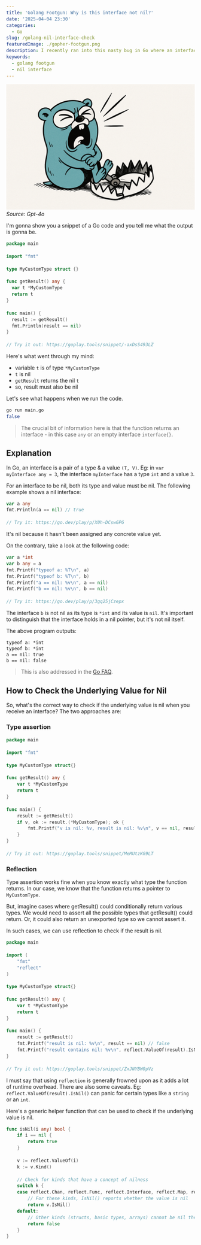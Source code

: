 ```yaml
---
title: 'Golang Footgun: Why is this interface not nil?'
date: '2025-04-04 23:30'
categories:
  - Go
slug: /golang-nil-interface-check
featuredImage: ./gopher-footgun.png
description: I recently ran into this nasty bug in Go where an interface that was supposed to be nil wasn't.
keywords:
  - golang footgun
  - nil interface
---
```


![Gopher](./gopher-footgun.png)
_Source: Gpt-4o_

I'm gonna show you a snippet of a Go code and you tell me what the output is gonna be.

```go
package main

import "fmt"

type MyCustomType struct {}

func getResult() any {
  var t *MyCustomType
  return t
}

func main() {
  result := getResult()
  fmt.Println(result == nil)
}

// Try it out: https://goplay.tools/snippet/-axDsS493LZ
```

Here's what went through my mind:

- variable `t` is of type `*MyCustomType`
- `t` is nil
- `getResult` returns the nil `t`
- so, result must also be nil

Let's see what happens when we run the code.

```bash
go run main.go
false
```

> The crucial bit of information here is that the function returns an interface - in this case `any` or an empty interface `interface{}`.

## Explanation

In Go, an interface is a pair of a type & a value `(T, V)`.
Eg: in `var myInterface any = 3`, the interface `myInterface` has a type `int` and a value `3`.

For an interface to be nil, both its type and value must be nil. The following example shows a nil interface:

```go
var a any
fmt.Println(a == nil) // true

// Try it: https://go.dev/play/p/X0h-DCswGPG
```

It's nil because it hasn't been assigned any concrete value yet.

On the contrary, take a look at the following code:

```go
var a *int
var b any = a
fmt.Printf("typeof a: %T\n", a)
fmt.Printf("typeof b: %T\n", b)
fmt.Printf("a == nil: %v\n", a == nil)
fmt.Printf("b == nil: %v\n", b == nil)

// Try it: https://go.dev/play/p/3gq25jCzepx
```

The interface `b` is not nil as its type is `*int` and its value is `nil`.
It's important to distinguish that the interface holds in a nil pointer, but it's not nil itself.

The above program outputs:

```
typeof a: *int
typeof b: *int
a == nil: true
b == nil: false
```

> This is also addressed in the [Go FAQ](https://go.dev/doc/faq#nil_error).

## How to Check the Underlying Value for Nil

So, what's the correct way to check if the underlying value is nil when you receive an interface? 
The two approaches are:

### Type assertion

```go
package main

import "fmt"

type MyCustomType struct{}

func getResult() any {
	var t *MyCustomType
	return t
}

func main() {
	result := getResult()
	if v, ok := result.(*MyCustomType); ok {
		fmt.Printf("v is nil: %v, result is nil: %v\n", v == nil, result == nil)
	}
}

// Try it out: https://goplay.tools/snippet/MeMUtzKG9LT
```

### Reflection

Type assertion works fine when you know exactly what type the function returns.
In our case, we know that the function returns a pointer to `MyCustomType`.

But, imagine cases where getResult() could conditionally return various types.
We would need to assert all the possible types that getResult() could return.
Or, it could also return an unexported type so we cannot assert it.

In such cases, we can use reflection to check if the result is nil.

```go
package main

import (
	"fmt"
	"reflect"
)

type MyCustomType struct{}

func getResult() any {
	var t *MyCustomType
	return t
}

func main() {
	result := getResult()
	fmt.Printf("result is nil: %v\n", result == nil) // false
	fmt.Printf("result contains nil: %v\n", reflect.ValueOf(result).IsNil()) // true
}

// Try it out: https://goplay.tools/snippet/ZxJNYBW0pVz
```

I must say that using `reflection` is generally frowned upon as it adds a lot of runtime overhead. There are also some caveats.
Eg: `reflect.ValueOf(result).IsNil()` can panic for certain types like a `string` or an `int`.

Here's a generic helper function that can be used to check if the underlying value is nil.

```go
func isNil(i any) bool {
	if i == nil {
		return true
	}

	v := reflect.ValueOf(i)
	k := v.Kind()

	// Check for kinds that have a concept of nilness
	switch k {
	case reflect.Chan, reflect.Func, reflect.Interface, reflect.Map, reflect.Ptr, reflect.Slice, reflect.UnsafePointer:
		// For these kinds, IsNil() reports whether the value is nil
		return v.IsNil()
	default:
		// Other kinds (structs, basic types, arrays) cannot be nil themselves
		return false
	}
}
```

</br>
